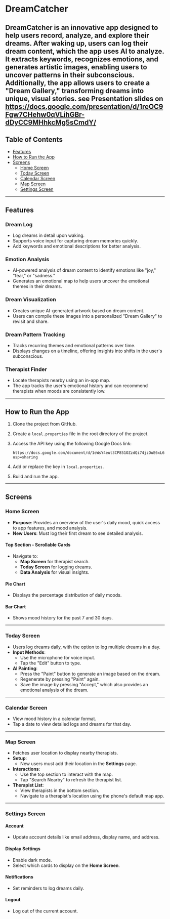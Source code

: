 # DreamCatcher
**DreamCatcher** is an innovative app designed to help users record, analyze, and explore their dreams. After waking up, users can log their dream content, which the app uses AI to analyze. It extracts keywords, recognizes emotions, and generates artistic images, enabling users to uncover patterns in their subconscious. Additionally, the app allows users to create a "Dream Gallery," transforming dreams into unique, visual stories.
see Presentation slides on https://docs.google.com/presentation/d/1reOC9Fgw7CHehw0qVLihGBr-dDyCC9MHhkcMg5sCmdY/
---

## Table of Contents
- [Features](#features)
- [How to Run the App](#how-to-run-the-app)
- [Screens](#screens)
  - [Home Screen](#home-screen)
  - [Today Screen](#today-screen)
  - [Calendar Screen](#calendar-screen)
  - [Map Screen](#map-screen)
  - [Settings Screen](#settings-screen)

---

## Features

### **Dream Log**
- Log dreams in detail upon waking.
- Supports voice input for capturing dream memories quickly.
- Add keywords and emotional descriptions for better analysis.

### **Emotion Analysis**
- AI-powered analysis of dream content to identify emotions like "joy," "fear," or "sadness."
- Generates an emotional map to help users uncover the emotional themes in their dreams.

### **Dream Visualization**
- Creates unique AI-generated artwork based on dream content.
- Users can compile these images into a personalized "Dream Gallery" to revisit and share.

### **Dream Pattern Tracking**
- Tracks recurring themes and emotional patterns over time.
- Displays changes on a timeline, offering insights into shifts in the user's subconscious.

### **Therapist Finder**
- Locate therapists nearby using an in-app map.
- The app tracks the user's emotional history and can recommend therapists when moods are consistently low.

---

## How to Run the App
1. Clone the project from GitHub.
2. Create a `local.properties` file in the root directory of the project.
3. Access the API key using the following Google Docs link:

   ```
   https://docs.google.com/document/d/1eWsY4eut3CP851OZzdQi74jzOuE6xL6oQjNdXPr9OgY/edit?usp=sharing
   ```

4. Add or replace the key in `local.properties`.
5. Build and run the app.

---

## Screens

### **Home Screen**
- **Purpose**: Provides an overview of the user's daily mood, quick access to app features, and mood analysis.
- **New Users**: Must log their first dream to see detailed analysis.

#### **Top Section - Scrollable Cards**
- Navigate to:
  - **Map Screen** for therapist search.
  - **Today Screen** for logging dreams.
  - **Data Analysis** for visual insights.

#### **Pie Chart**
- Displays the percentage distribution of daily moods.

#### **Bar Chart**
- Shows mood history for the past 7 and 30 days.

---

### **Today Screen**
- Users log dreams daily, with the option to log multiple dreams in a day.
- **Input Methods**:
  - Use the microphone for voice input.
  - Tap the "Edit" button to type.
- **AI Painting**:
  - Press the "Paint" button to generate an image based on the dream.
  - Regenerate by pressing "Paint" again.
  - Save the image by pressing "Accept," which also provides an emotional analysis of the dream.

---

### **Calendar Screen**
- View mood history in a calendar format.
- Tap a date to view detailed logs and dreams for that day.

---

### **Map Screen**
- Fetches user location to display nearby therapists.
- **Setup**:
  - New users must add their location in the **Settings** page.
- **Interactions**:
  - Use the top section to interact with the map.
  - Tap "Search Nearby" to refresh the therapist list.
- **Therapist List**:
  - View therapists in the bottom section.
  - Navigate to a therapist's location using the phone's default map app.

---

### **Settings Screen**

#### **Account**
- Update account details like email address, display name, and address.

#### **Display Settings**
- Enable dark mode.
- Select which cards to display on the **Home Screen**.

#### **Notifications**
- Set reminders to log dreams daily.

#### **Logout**
- Log out of the current account.
